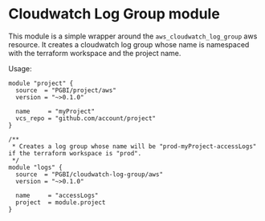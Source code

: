 # Cloudwatch Log Group module

This module is a simple wrapper around the `aws_cloudwatch_log_group` aws resource. It creates a cloudwatch log group
whose name is namespaced with the terraform workspace and the project name.


Usage:

```hcl
module "project" {
  source  = "PGBI/project/aws"
  version = "~>0.1.0"

  name     = "myProject"
  vcs_repo = "github.com/account/project"
}

/**
 * Creates a log group whose name will be "prod-myProject-accessLogs" if the terraform workspace is "prod".
 */
module "logs" {
  source  = "PGBI/cloudwatch-log-group/aws"
  version = "~>0.1.0"

  name     = "accessLogs"
  project  = module.project
}
```
